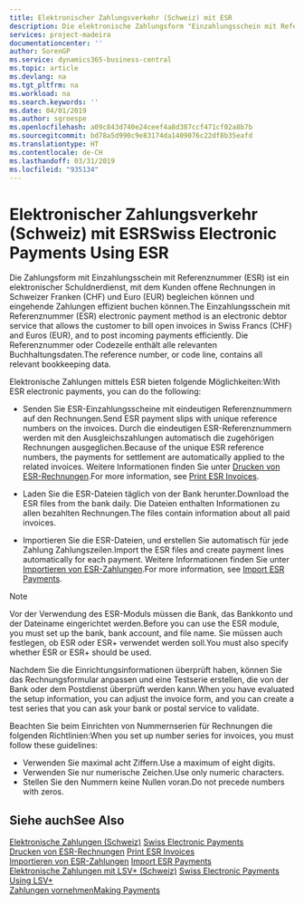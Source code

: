 ```yaml
---
title: Elektronischer Zahlungsverkehr (Schweiz) mit ESR
description: Die elektronische Zahlungsform "Einzahlungsschein mit Referenznummer" (ESR) ist ein elektronischer Debitorendienst, mit dem der Debitor offene Rechnungen in Schweizer Franken (CHF) und Euro (EUR) fakturieren und eingehende Zahlungen effizient buchen kann.
services: project-madeira
documentationcenter: ''
author: SorenGP
ms.service: dynamics365-business-central
ms.topic: article
ms.devlang: na
ms.tgt_pltfrm: na
ms.workload: na
ms.search.keywords: ''
ms.date: 04/01/2019
ms.author: sgroespe
ms.openlocfilehash: a09c843d740e24ceef4a8d387ccf471cf02a8b7b
ms.sourcegitcommit: bd78a5d990c9e83174da1409076c22df8b35eafd
ms.translationtype: HT
ms.contentlocale: de-CH
ms.lasthandoff: 03/31/2019
ms.locfileid: "935134"
---
```

# <a name="swiss-electronic-payments-using-esr"></a><span data-ttu-id="08478-103">Elektronischer Zahlungsverkehr (Schweiz) mit ESR</span><span class="sxs-lookup"><span data-stu-id="08478-103">Swiss Electronic Payments Using ESR</span></span>
<span data-ttu-id="08478-104">Die Zahlungsform mit Einzahlungsschein mit Referenznummer (ESR) ist ein elektronischer Schuldnerdienst, mit dem Kunden offene Rechnungen in Schweizer Franken (CHF) und Euro (EUR) begleichen können und eingehende Zahlungen effizient buchen können.</span><span class="sxs-lookup"><span data-stu-id="08478-104">The Einzahlungsschein mit Referenznummer (ESR) electronic payment method is an electronic debtor service that allows the customer to bill open invoices in Swiss Francs (CHF) and Euros (EUR), and to post incoming payments efficiently.</span></span> <span data-ttu-id="08478-105">Die Referenznummer oder Codezeile enthält alle relevanten Buchhaltungsdaten.</span><span class="sxs-lookup"><span data-stu-id="08478-105">The reference number, or code line, contains all relevant bookkeeping data.</span></span>  

<span data-ttu-id="08478-106">Elektronische Zahlungen mittels ESR bieten folgende Möglichkeiten:</span><span class="sxs-lookup"><span data-stu-id="08478-106">With ESR electronic payments, you can do the following:</span></span>  

- <span data-ttu-id="08478-107">Senden Sie ESR-Einzahlungsscheine mit eindeutigen Referenznummern auf den Rechnungen.</span><span class="sxs-lookup"><span data-stu-id="08478-107">Send ESR payment slips with unique reference numbers on the invoices.</span></span> <span data-ttu-id="08478-108">Durch die eindeutigen ESR-Referenznummern werden mit den Ausgleichszahlungen automatisch die zugehörigen Rechnungen ausgeglichen.</span><span class="sxs-lookup"><span data-stu-id="08478-108">Because of the unique ESR reference numbers, the payments for settlement are automatically applied to the related invoices.</span></span> <span data-ttu-id="08478-109">Weitere Informationen finden Sie unter [Drucken von ESR-Rechnungen](how-to-print-esr-invoices.md).</span><span class="sxs-lookup"><span data-stu-id="08478-109">For more information, see [Print ESR Invoices](how-to-print-esr-invoices.md).</span></span>  

- <span data-ttu-id="08478-110">Laden Sie die ESR-Dateien täglich von der Bank herunter.</span><span class="sxs-lookup"><span data-stu-id="08478-110">Download the ESR files from the bank daily.</span></span> <span data-ttu-id="08478-111">Die Dateien enthalten Informationen zu allen bezahlten Rechnungen.</span><span class="sxs-lookup"><span data-stu-id="08478-111">The files contain information about all paid invoices.</span></span>  

- <span data-ttu-id="08478-112">Importieren Sie die ESR-Dateien, und erstellen Sie automatisch für jede Zahlung Zahlungszeilen.</span><span class="sxs-lookup"><span data-stu-id="08478-112">Import the ESR files and create payment lines automatically for each payment.</span></span> <span data-ttu-id="08478-113">Weitere Informationen finden Sie unter [Importieren von ESR-Zahlungen](how-to-import-esr-payments.md).</span><span class="sxs-lookup"><span data-stu-id="08478-113">For more information, see [Import ESR Payments](how-to-import-esr-payments.md).</span></span>  

> [!NOTE]  
>  <span data-ttu-id="08478-114">Vor der Verwendung des ESR-Moduls müssen die Bank, das Bankkonto und der Dateiname eingerichtet werden.</span><span class="sxs-lookup"><span data-stu-id="08478-114">Before you can use the ESR module, you must set up the bank, bank account, and file name.</span></span> <span data-ttu-id="08478-115">Sie müssen auch festlegen, ob ESR oder ESR+ verwendet werden soll.</span><span class="sxs-lookup"><span data-stu-id="08478-115">You must also specify whether ESR or ESR+ should be used.</span></span>

<span data-ttu-id="08478-116">Nachdem Sie die Einrichtungsinformationen überprüft haben, können Sie das Rechnungsformular anpassen und eine Testserie erstellen, die von der Bank oder dem Postdienst überprüft werden kann.</span><span class="sxs-lookup"><span data-stu-id="08478-116">When you have evaluated the setup information, you can adjust the invoice form, and you can create a test series that you can ask your bank or postal service to validate.</span></span>  

<span data-ttu-id="08478-117">Beachten Sie beim Einrichten von Nummernserien für Rechnungen die folgenden Richtlinien:</span><span class="sxs-lookup"><span data-stu-id="08478-117">When you set up number series for invoices, you must follow these guidelines:</span></span>  

- <span data-ttu-id="08478-118">Verwenden Sie maximal acht Ziffern.</span><span class="sxs-lookup"><span data-stu-id="08478-118">Use a maximum of eight digits.</span></span>  
- <span data-ttu-id="08478-119">Verwenden Sie nur numerische Zeichen.</span><span class="sxs-lookup"><span data-stu-id="08478-119">Use only numeric characters.</span></span>  
- <span data-ttu-id="08478-120">Stellen Sie den Nummern keine Nullen voran.</span><span class="sxs-lookup"><span data-stu-id="08478-120">Do not precede numbers with zeros.</span></span>  

## <a name="see-also"></a><span data-ttu-id="08478-121">Siehe auch</span><span class="sxs-lookup"><span data-stu-id="08478-121">See Also</span></span>  
 <span data-ttu-id="08478-122">[Elektronische Zahlungen (Schweiz)](swiss-electronic-payments.md) </span><span class="sxs-lookup"><span data-stu-id="08478-122">[Swiss Electronic Payments](swiss-electronic-payments.md) </span></span>  
 <span data-ttu-id="08478-123">[Drucken von ESR-Rechnungen](how-to-print-esr-invoices.md) </span><span class="sxs-lookup"><span data-stu-id="08478-123">[Print ESR Invoices](how-to-print-esr-invoices.md) </span></span>  
 <span data-ttu-id="08478-124">[Importieren von ESR-Zahlungen](how-to-import-esr-payments.md) </span><span class="sxs-lookup"><span data-stu-id="08478-124">[Import ESR Payments](how-to-import-esr-payments.md) </span></span>  
 <span data-ttu-id="08478-125">[Elektronische Zahlungen mit LSV+ (Schweiz)](swiss-electronic-payments-using-lsv-.md) </span><span class="sxs-lookup"><span data-stu-id="08478-125">[Swiss Electronic Payments Using LSV+](swiss-electronic-payments-using-lsv-.md) </span></span>  
 [<span data-ttu-id="08478-126">Zahlungen vornehmen</span><span class="sxs-lookup"><span data-stu-id="08478-126">Making Payments</span></span>](../../payables-make-payments.md)
